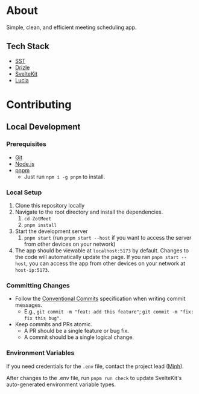 # About

Simple, clean, and efficient meeting scheduling app.

## Tech Stack

- [SST](https://sst.dev)
- [Drizle](https://orm.drizzle.team/)
- [SvelteKit](https://kit.svelte.dev)
- [Lucia](https://lucia-auth.com)

# Contributing

## Local Development

### Prerequisites

- [Git](https://git-scm.com/downloads)
- [Node.js](https://nodejs.org/en/)
- [pnpm](https://pnpm.io)
  - Just run `npm i -g pnpm` to install.

### Local Setup

1. Clone this repository locally
2. Navigate to the root directory and install the dependencies.
   1. `cd ZotMeet`
   2. `pnpm install`
3. Start the development server
   1. `pnpm start` (run `pnpm start --host` if you want to access the server from other devices on your network)
4. The app should be viewable at `localhost:5173` by default. Changes to the code will automatically update the page. If you ran `pnpm start --host`, you can access the app from other devices on your network at `host-ip:5173`.

### Committing Changes

- Follow the [Conventional Commits](https://www.conventionalcommits.org/en/v1.0.0/#summary) specification when writing commit messages.
  - E.g., `git commit -m "feat: add this feature"`; `git commit -m "fix: fix this bug"`.
- Keep commits and PRs atomic.
  - A PR should be a single feature or bug fix.
  - A commit should be a single logical change.

### Environment Variables

If you need credentials for the `.env` file, contact the project lead ([Minh](https://github.com/minhxNguyen7/)).

After changes to the .env file, run `pnpm run check` to update SvelteKit's auto-generated environment variable types.
